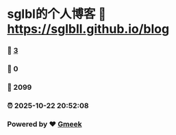 # sglbl的个人博客 :link: https://sglbll.github.io/blog 
### :page_facing_up: [3](https://sglbll.github.io/blog/tag.html) 
### :speech_balloon: 0 
### :hibiscus: 2099 
### :alarm_clock: 2025-10-22 20:52:08 
### Powered by :heart: [Gmeek](https://github.com/Meekdai/Gmeek)
